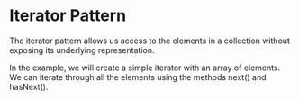 # Iterator Pattern
The iterator pattern allows us access to the elements in a collection without exposing its underlying representation.

In the example, we will create a simple iterator with an array of elements. We can iterate through all the elements using the methods next() and hasNext().